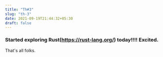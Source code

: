 ```yaml
---
title: "Th#3"
slug: "th-3"
date: 2021-09-19T21:44:32+05:30
draft: false
---
```



### Started exploring Rust(https://rust-lang.org/) today!!!! Excited.
That's all folks.